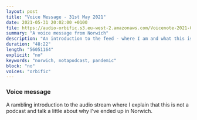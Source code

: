 ```yaml
---
layout: post
title: "Voice Message - 31st May 2021"
date: 2021-05-31 20:02:00 +0100
file: https://audio-orbific.s3.eu-west-2.amazonaws.com/Voicenote-2021-05-31.mp3
summary: "A voice message from Norwich"
description: "An introduction to the feed - where I am and what this is for"
duration: "48:22" 
length: "56051164"
explicit: "no" 
keywords: "norwich, notapodcast, pandemic"
block: "no" 
voices: "orbific"
---
```


### Voice message

A rambling introduction to the audio stream where I explain that this is not a podcast and talk a little about why I've ended up in Norwich.



